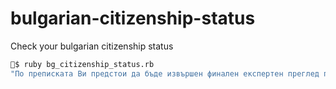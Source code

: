 # bulgarian-citizenship-status
Check your bulgarian citizenship status

```sh
🐷$ ruby bg_citizenship_status.rb
"По преписката Ви предстои да бъде извършен финален експертен преглед преди да бъде разгледана от Съвета по гражданство."
```
